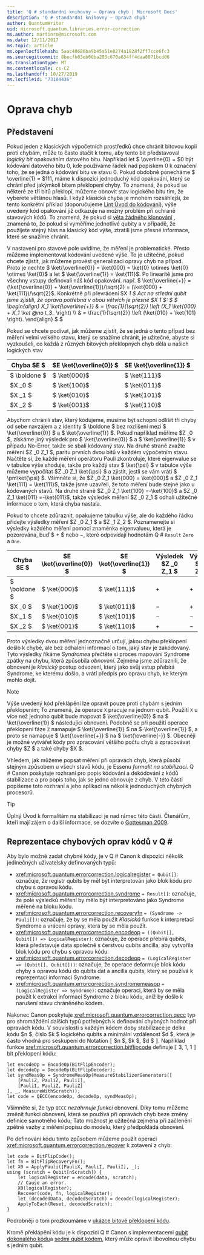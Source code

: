 ```yaml
---
title: 'Q # standardní knihovny – Oprava chyb | Microsoft Docs'
description: 'Q # standardní knihovny – Oprava chyb'
author: QuantumWriter
uid: microsoft.quantum.libraries.error-correction
ms.author: martinro@microsoft.com
ms.date: 12/11/2017
ms.topic: article
ms.openlocfilehash: 5aac40686ba9b45a51e0274a1828f2ff7cce6fc3
ms.sourcegitcommit: 8becfb03eb60ba205c670a634ff4daa8071bcd06
ms.translationtype: MT
ms.contentlocale: cs-CZ
ms.lasthandoff: 10/27/2019
ms.locfileid: "73184436"
---
```

# <a name="error-correction"></a>Oprava chyb #

## <a name="introduction"></a>Představení ##

Pokud jeden z klasických výpočetních prostředků chce chránit bitovou kopii proti chybám, může to často stačit k tomu, aby tento bit představoval *logický bit* opakováním datového bitu.
Například let $ \overline{0} = $0 být kódování datového bitu 0, kde používáme řádek nad popiskem 0 k označení toho, že se jedná o kódování bitu ve stavu 0.
Pokud obdobně ponecháme $ \overline{1} = $111, máme k dispozici jednoduchý kód opakování, který se chrání před jakýmkoli bitem překlopení chyby.
To znamená, že pokud se některé ze tří bitů překlopí, můžeme obnovit stav logického bitu tím, že vyberete většinou hlasů.
I když klasická chyba je mnohem rozsáhlejší, že tento konkrétní příklad (doporučujeme [Lint Úvod do kódování](https://www.springer.com/us/book/9783540641339)), výše uvedený kód opakování již odkazuje na možný problém při ochraně stavových kódů.
To znamená, že pokud si [věta žádného klonování](xref:microsoft.quantum.concepts.pauli#the-no-cloning-theorem) , znamená to, že pokud si vyměříme jednotlivé qubity a v případě, že použijete stejný hlas na klasický kód výše, ztratili jsme přesné informace, které se snažíme chránit.

V nastavení pro stavové pole uvidíme, že měření je problematické. Přesto můžeme implementovat kódování uvedené výše.
To je užitečné, pokud chcete zjistit, jak můžeme provést generalizaci opravy chyb na případ.
Proto je nechte $ \ket{\overline{0}} = \ket{000} = \ket{0} \otimes \ket{0} \otimes \ket{0}$ a let $ \ket{\overline{1}} = \ket{111}$.
Po linearitě jsme pro všechny vstupy definovali náš kód opakování. např. $ \ket{\overline{+}} = (\ket{\overline{0}} + \ket{\overline{1}})/\sqrt{2} = (\ket{000} + \ket{111})/\sqrt{2}$.
Konkrétně při převrácení $X _1 $ Act na střední qubit jsme zjistili, že oprava potřebná v obou větvích je přesně $X _1 $: $ $ \begin{align} X_1 \ket{\overline{+}} & = \frac{1}{\sqrt{2}} \left (X_1 \ket{000} + X_1 \ket @no__ t_3_ \right) \\\\ & = \frac{1}{\sqrt{2}} \left (\ket{010} + \ket{101} \right).
\end{align} $ $

Pokud se chcete podívat, jak můžeme zjistit, že se jedná o tento případ bez měření velmi velkého stavu, který se snažíme chránit, je užitečné, abyste si vyzkoušeli, co každá z různých bitových překlopných chyb dělá u našich logických stav

| Chyba $E $ | $E \ket{\overline{0}} $ | $E \ket{\overline{1}} $ |
| --- | --- | --- |
| $ \boldone $ | $ \ket{000}$ | $ \ket{111}$ |
| $X _0 $ | $ \ket{100}$ | $ \ket{011}$ |
| $X _1 $ | $ \ket{010}$ | $ \ket{101}$ |
| $X _2 $ | $ \ket{001}$ | $ \ket{110}$ |

Abychom chránili stav, který kódujeme, musíme být schopni odlišit tři chyby od sebe navzájem a z identity $ \boldone $ bez rozlišení mezi $ \ket{\overline{0}} $ a $ \ket{\overline{1}} $.
Pokud například měříme $Z _0 $, získáme jiný výsledek pro $ \ket{\overline{0}} $ a $ \ket{\overline{1}} $ v případu No-Error, takže se sbalí kódovaný stav.
Na druhé straně zvažte měření $Z _0 Z_1 $, paritu prvních dvou bitů v každém výpočetním stavu.
Načtěte si, že každé měření operátoru Pauli zkontroluje, které eigenvalue se v tabulce výše shoduje, takže pro každý stav $ \ket{\psi} $ v tabulce výše můžeme vypočítat $Z _0 Z_1 \ket{\psi} $ a zjistit, jestli se vám vrátí $ \pm\ket{\psi} $.
Všimněte si, že $Z _0 Z_1 \ket{000} = \ket{000}$ a $Z _0 Z_1 \ket{111} = \ket{111}$, takže jsme uzavřeli, že toto měření bude stejné jako u kódovaných stavů.
Na druhé straně $Z _0 Z_1 \ket{100} =-\ket{100}$ a $Z _0 Z_1 \ket{011} =-\ket{011}$, takže výsledek měření $Z _0 Z_1 $ odhalí užitečné informace o tom, která chyba nastala.

Pokud to chcete zdůraznit, opakujeme tabulku výše, ale do každého řádku přidejte výsledky měření $Z _0 Z_1 $ a $Z _1 Z_2 $.
Poznamenejte si výsledky každého měření pomocí znaménka eigenvalueu, která je pozorována, buď $ + $ nebo $-$, které odpovídají hodnotám Q # `Result` `Zero` a `One`.

| Chyba $E $ | $E \ket{\overline{0}} $ | $E \ket{\overline{1}} $ | Výsledek $Z _0 Z_1 $ | Výsledek $Z _1 Z_2 $ |
| --- | --- | --- | --- | --- |
| $ \boldone $ | $ \ket{000}$ | $ \ket{111}$ | $+$ | $+$ |
| $X _0 $ | $ \ket{100}$ | $ \ket{011}$ | $-$ | $+$ |
| $X _1 $ | $ \ket{010}$ | $ \ket{101}$ | $-$ | $-$ |
| $X _2 $ | $ \ket{001}$ | $ \ket{110}$ | $+$ | $-$ |

Proto výsledky dvou měření jednoznačně určují, jakou chybu překlopení došlo k chybě, ale bez odhalení informací o tom, jaký stav je zakódovaný.
Tyto výsledky říkáme *Syndrome*a přečtěte si proces mapování Syndrome zpátky na chybu, která způsobila *obnovení*.
Zejména jsme zdůraznili, že obnovení je *klasický* postup odvození, který jako svůj vstup přebírá Syndrome, ke kterému došlo, a vrátí předpis pro opravu chyb, ke kterým mohlo dojít.

> [!NOTE]
> Výše uvedený kód překlápění lze opravit pouze proti chybám s jedním překlopením; To znamená, že operace `X` pracuje na jednom qubit.
> Použití `X` u více než jednoho qubit bude mapovat $ \ket{\overline{0}} $ na $ \ket{\overline{1}} $ následující obnovení.
> Podobně se při použití operace překlopení fáze `Z` namapuje $ \ket{\overline{1}} $ na $-\ket{\overline{1}} $, a proto se namapuje $ \ket{\overline{+}} $ na $ \ket{\overline{-}} $.
> Obecněji je možné vytvářet kódy pro zpracování většího počtu chyb a zpracovávat chyby $Z $ a také chyby $X $.

Vhledem, jak můžeme popsat měření při opravách chyb, která působí stejným způsobem u všech stavů kódu, je Essenu *formalit na stabilizaci*.
Q # Canon poskytuje rozhraní pro popis kódování a dekódování z kódů stabilizace a pro popis toho, jak se jedno obnovuje z chyb.
V této části popíšeme toto rozhraní a jeho aplikaci na několik jednoduchých chybných procesorů.

> [!TIP]
> Úplný Úvod k formalitám na stabilizaci je nad rámec této části.
> Čtenářům, kteří mají zájem o další informace, se dozvíte o [Gottesman 2009](https://arxiv.org/abs/0904.2557).

## <a name="representing-error-correcting-codes-in-q"></a>Reprezentace chybových oprav kódů v Q # ##

Aby bylo možné zadat chybné kódy, je v Q # Canon k dispozici několik jedinečných uživatelsky definovaných typů:

- <xref:microsoft.quantum.errorcorrection.logicalregister> `= Qubit[]`: označuje, že registr qubits by měl být interpretován jako blok kódu pro chybu s opravou kódu.
- <xref:microsoft.quantum.errorcorrection.syndrome> `= Result[]`: označuje, že pole výsledků měření by mělo být interpretováno jako Syndrome měřené na bloku kódu.
- <xref:microsoft.quantum.errorcorrection.recoveryfn> `= (Syndrome -> Pauli[])`: označuje, že by se měla použít *Klasická* funkce k interpretaci Syndrome a vrácení opravy, která by se měla použít.
- <xref:microsoft.quantum.errorcorrection.encodeop> `= ((Qubit[], Qubit[]) => LogicalRegister)`: označuje, že operace přebírá qubits, která představuje data společně s čerstvou qubits ancilla, aby vytvořila blok kódu pro chybu s opravou kódu.
- <xref:microsoft.quantum.errorcorrection.decodeop> `= (LogicalRegister => (Qubit[], Qubit[]))`: označuje, že operace deformuje blok kódu chyby s opravou kódu do qubits dat a ancilla qubits, který se používá k reprezentaci informací Syndrome.
- <xref:microsoft.quantum.errorcorrection.syndromemeasop> `= (LogicalRegister => Syndrome)`: označuje operaci, která by se měla použít k extrakci informací Syndrome z bloku kódu, aniž by došlo k narušení stavu chráněného kódem.

Nakonec Canon poskytuje <xref:microsoft.quantum.errorcorrection.qecc> typ pro shromáždění dalších typů potřebných k definování chybných hodnot při opravách kódu. V souvislosti s každým kódem doby stabilizace je délka kódu $n $, číslo $k $ logického qubits a minimální vzdálenost $d $, která je často vhodná pro seskupení do Notation ⟦ $n $, $k $, $d $ ⟧. Například funkce <xref:microsoft.quantum.errorcorrection.bitflipcode> definuje ⟦ 3, 1, 1 ⟧ bit překlopení kódu:

```qsharp
let encodeOp = EncodeOp(BitFlipEncoder);
let decodeOp = DecodeOp(BitFlipDecoder);
let syndMeasOp = SyndromeMeasOp(MeasureStabilizerGenerators([
    [PauliZ, PauliZ, PauliI],
    [PauliI, PauliZ, PauliZ]
], _, MeasureWithScratch));
let code = QECC(encodeOp, decodeOp, syndMeasOp);
```

Všimněte si, že typ `QECC` *nezahrnuje funkci* obnovení.
Díky tomu můžeme změnit funkci obnovení, která se používá při opravách chyb beze změny definice samotného kódu; Tato možnost je užitečná zejména při začlenění zpětné vazby z měření popisu do modelu, který předpokládá obnovení.

Po definování kódu tímto způsobem můžeme použít operaci <xref:microsoft.quantum.errorcorrection.recover> k zotavení z chyb:

```qsharp
let code = BitFlipCode();
let fn = BitFlipRecoveryFn();
let X0 = ApplyPauli([PauliX, PauliI, PauliI], _);
using (scratch = Qubit[nScratch]) {
    let logicalRegister = encode(data, scratch);
    // Cause an error.
    X0(logicalRegister);
    Recover(code, fn, logicalRegister);
    let (decodedData, decodedScratch) = decode(logicalRegister);
    ApplyToEach(Reset, decodedScratch);
}
```

Podrobněji o tom prozkoumáme v [ukázce bitové překlopení kódu](https://github.com/Microsoft/Quantum/tree/master/Samples/src/BitFlipCode).

Kromě překlápění kódu je k dispozici Q # Canon s implementacemi [qubit dokonalého kódu](https://arxiv.org/abs/1305.08)a [sedmi qubit kódem](https://arxiv.org/abs/quant-ph/9705052), který může opravit libovolnou chybu s jedním qubit.
